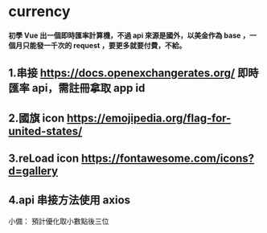 # currency

#### 初學 Vue 出一個即時匯率計算機，不過 api 來源是國外，以美金作為 base ，一個月只能發一千次的 request ，要更多就要付費，不給。


## 1.串接 https://docs.openexchangerates.org/ 即時匯率 api，需註冊拿取 app id
## 2.國旗 icon https://emojipedia.org/flag-for-united-states/
## 3.reLoad icon https://fontawesome.com/icons?d=gallery
## 4.api 串接方法使用 axios

小備： 預計優化取小數點後三位
